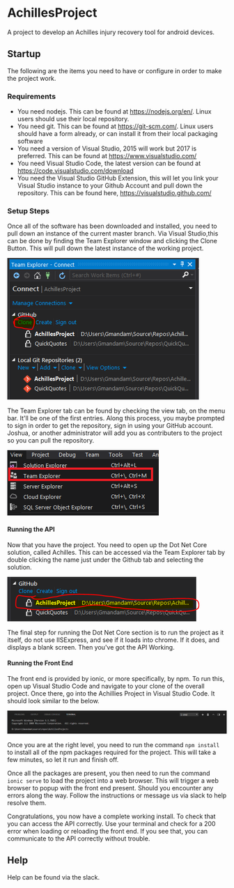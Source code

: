 # AchillesProject

A project to develop an Achilles injury recovery tool for android devices.

## Startup

The following are the items you need to have or configure in order to make the project work.

### Requirements

* You need nodejs. This can be found at https://nodejs.org/en/. Linux users should use their local repository.
* You need git. This can be found at https://git-scm.com/. Linux users should have a form already, or can install it from their local packaging software
* You need a version of Visual Studio, 2015 will work but 2017 is preferred. This can be found at https://www.visualstudio.com/
* You need Visual Studio Code, the latest version can be found at https://code.visualstudio.com/download
* You need the Visual Studio GitHub Extension, this will let you link your Visual Studio instance to your Github Account and pull down the repository. This can be found here, https://visualstudio.github.com/

### Setup Steps

Once all of the software has been downloaded and installed, you need to pull down an instance of the current master branch. Via Visual Studio,this can be done by finding the Team Explorer window and clicking the Clone Button. This will pull down the latest instance of the working project.

![Image](/Images/Capture1.PNG?raw=true)

The Team Explorer tab can be found by checking the view tab, on the menu bar. It'll be one of the first entries. Along this process, you maybe prompted to sign in order to get the repository, sign in using your GitHub account. Joshua, or another administrator will add you as contributers to the project so you can pull the repository. 

![Image](/Images/Capture2.png?raw=true)

#### Running the API

Now that you have the project. You need to open up the Dot Net Core solution, called Achilles. This can be accessed via the Team Explorer tab by double clicking the name just under the Github tab and selecting the solution. 

![Image](/Images/Capture3.png?raw=true)

The final step for running the Dot Net Core section is to run the project as it itself, do not use IISExpress, and see if it loads into chrome. If it does, and displays a blank screen. Then you've got the API Working.

#### Running the Front End

The front end is provided by ionic, or more specifically, by npm. To run this, open up Visual Studio Code and navigate to your clone of the overall project. Once there, go into the Achillies Project in Visual Studio Code. It should look similar to the below.

![Image](/Images/Capture4.png?raw=true)

Once you are at the right level, you need to run the command `npm install` to install all of the npm packages required for the project. This will take a few minutes, so let it run and finish off.

Once all the packages are present, you then need to run the command `ionic serve` to load the project into a web browser. This will trigger a web browser to popup with the front end present. Should you encounter any errors along the way. Follow the instructions or message us via slack to help resolve them.

Congratulations, you now have a complete working install. To check that you can access the API correctly. Use your terminal and check for a 200 error when loading or reloading the front end. If you see that, you can communicate to the API correctly without trouble.

## Help

Help can be found via the slack.
